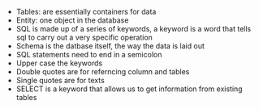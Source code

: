 - Tables: are essentially containers for data
- Entity: one object in the database
- SQL is made up of a series of keywords, a keyword is a word that tells sql to carry out a 
  very specific operation
- Schema is the datbase itself, the way the data is laid out
- SQL statements need to end in a semicolon
- Upper case the keywords
- Double quotes are for referncing column and tables
- Single quotes are for texts
- SELECT is a keyword that allows us to get information from existing tables